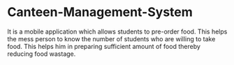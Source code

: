 # Canteen-Management-System
It is a mobile application which allows students to pre-order food. This helps the mess person to know the number of students who are willing to take food. This helps him in preparing sufficient amount of food thereby reducing food wastage.

